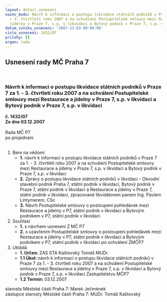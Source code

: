 ```yaml
---
layout: detail_usneseni
nazev_bodu: Návrh k informaci o postupu likvidace státních podniků v Praze 7 za 1.
  - 3. čtvrtletí roku 2007 a na schválení Postupitelské smlouvy mezi Restaurace a
  jídelny v Praze 7, s.p. v likvidaci a Bytový podnik v Praze 7, s.p. v likvidaci
datum_vzniku_usneseni: '2007-12-03 00:00:00'
cislo_usneseni: 1432/07
prilohy: []
organ: rada
---
```

<div id="ucUsn_pList" class="usn">
	<span><h2>Usnesení rady MČ Praha 7 </h2>
<br></span><div class="standBody">
<span><h3>Návrh k informaci o postupu likvidace státních podniků v Praze 7 za 1. - 3. čtvrtletí roku 2007 a na schválení Postupitelské smlouvy mezi Restaurace a jídelny v Praze 7, s.p. v likvidaci a Bytový podnik v Praze 7, s.p. v likvidaci</h3></span><div class="center">
		<strong>č. 1432/07</strong><br>
	</div>
<div class="center">
		<strong>Ze dne 03.12.2007</strong><br><br>
	</div>Rada MČ P7<br> po projednání<br><br><ol>
<li>Bere na vědomí<ul>
<li>
<strong>1.</strong> návrh k informaci o postupu likvidace státních podniků v Praze 7 za 1. - 3. čtvrtletí roku 2007 a na schválení Postupitelské smlouvy mezi Restaurace a jídelny v Praze 7, s.p. v likvidaci a Bytový podnik v Praze 7, s.p. v likvidaci</li>
<li>
<strong>2.</strong> Zprávy o postupu likvidace státních podniků v likvidaci - Obvodní stavební podnik Praha 7, státní podnik v likvidaci, Bytový podnik v Praze 7, státní podnik v likvidaci a Restaurace a jídelny v Praze 7, státní podnik v likvidaci, zpracované likvidátorem panem Ing. Pavlem Lintymerem, CSc</li>
<li>
<strong>3.</strong> Návrh Postupitelské smlouvy o postoupení pohledávek mezi Restaurace a jídelny v P7, státní podnik v likvidaci a Bytovým podnikem v P7, státní podnik v likvidaci</li>
</ul>
</li>
<li>Souhlasí<ul>
<li>
<strong>1.</strong> s návrhem usnesení Z MČ P7</li>
<li>
<strong>2.</strong> s uzavřením Postupitelské smlouvy o postoupení pohledávek mezi Restaurace a jídelny v P7, státní podnik v likvidaci a Bytovým podnikem v P7, státní podnik v likvidaci  po schválení ZMČP7         </li>
</ul>
</li>
<li>Ukládá<ul>
<li>
<strong>1. Určen: </strong>ZAS STA Kaštovský Tomáš MUDr.</li>
<li>
<strong>1.1 Úkol: </strong>návrh k informaci o postupu likvidace státních podniků v Praze 7 za 1. - 3. čtvrtletí roku 2007 a na schválení Postupitelské smlouvy mezi Restaurace a jídelny v Praze 7, s.p. v likvidaci a Bytový podnik v Praze 7, s.p. v likvidaci Zastupitelstvu MČP7</li>
<li>
<strong>1.2 Termín: </strong>03.12.2007</li>
</ul>
</li>
</ol>starosta Městské části Praha 7: Marek Ječmének<br>zástupce starosty Městské části Praha 7: MUDr. Tomáš Kaštovský 
</div>
</div>